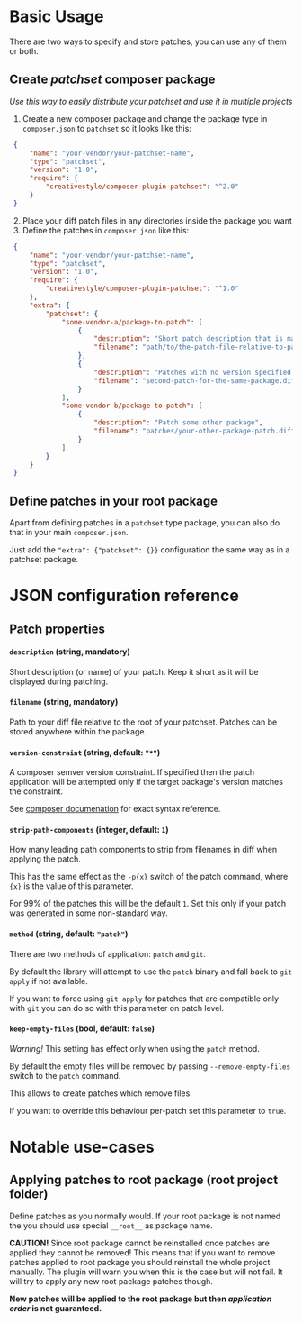 # Basic Usage

There are two ways to specify and store patches, you can use any of them or both.

## Create *patchset* composer package

_Use this way to easily distribute your patchset and use it in multiple projects_

 1. Create a new composer package and change the package type in `composer.json` to `patchset` 
   so it looks like this:
   
   ```json
    {
        "name": "your-vendor/your-patchset-name",
        "type": "patchset",
        "version": "1.0",
        "require": {
            "creativestyle/composer-plugin-patchset": "^2.0"
        }
    } 
   ```
   
 2. Place your diff patch files in any directories inside the package you want
 3. Define the patches in `composer.json` like this:
   
   ```json
    {
        "name": "your-vendor/your-patchset-name",
        "type": "patchset",
        "version": "1.0",
        "require": {
            "creativestyle/composer-plugin-patchset": "^1.0"
        },
        "extra": {
            "patchset": {
                "some-vendor-a/package-to-patch": [
                    {
                        "description": "Short patch description that is mandatory",
                        "filename": "path/to/the-patch-file-relative-to-patchset-root.diff"
                    },
                    {
                        "description": "Patches with no version specified will be always applied",
                        "filename": "second-patch-for-the-same-package.diff"
                    }
                ],
                "some-vendor-b/package-to-patch": [
                    {
                        "description": "Patch some other package",
                        "filename": "patches/your-other-package-patch.diff",
                    }
                ]
            }
        }
    }
   ```   

## Define patches in your root package

Apart from defining patches in a `patchset` type package, you can also do that in your main `composer.json`.

Just add the `"extra": {"patchset": {}}` configuration the same way as in a patchset package.

# JSON configuration reference 

## Patch properties

#### `description` (string, mandatory)

Short description (or name) of your patch. Keep it short as it will be displayed during patching.

#### `filename` (string, mandatory)

Path to your diff file relative to the root of your patchset. Patches can be stored anywhere within
the package.

#### `version-constraint` (string, default: `"*"`)

A composer semver version constraint. If specified then the patch application will be attempted 
only if the target package's version matches the constraint.

See [composer documenation](https://getcomposer.org/doc/articles/versions.md) for exact syntax reference.

#### `strip-path-components` (integer, default: `1`)

How many leading path components to strip from filenames in diff when applying the patch.

This has the same effect as the `-p{x}` switch of the patch command, where `{x}` is the value of this parameter.

For 99% of the patches this will be the default `1`. Set this only if your patch was generated in some non-standard way.

#### `method` (string, default: `"patch"`)

There are two methods of application: `patch` and `git`.

By default the library will attempt to use the `patch` binary and fall back to `git apply` if not available.

If you want to force using `git apply` for patches that are compatible only with `git` you can do so
with this parameter on patch level.

#### `keep-empty-files` (bool, default: `false`)

_Warning!_ This setting has effect only when using the `patch` method.

By default the empty files will be removed by passing `--remove-empty-files` switch to the `patch` command.

This allows to create patches which remove files.

If you want to override this behaviour per-patch set this parameter to `true`.

# Notable use-cases

## Applying patches to root package (root project folder)

Define patches as you normally would. If your root package is not named the you should use special
`__root__` as package name.

**CAUTION!** Since root package cannot be reinstalled once patches are applied they cannot be removed!
This means that if you want to remove patches applied to root package you should reinstall the whole
project manually. The plugin will warn you when this is the case but will not fail. It will try
to apply any new root package patches though.

__New patches will be applied to the root package but then _application order_ is not guaranteed.__

